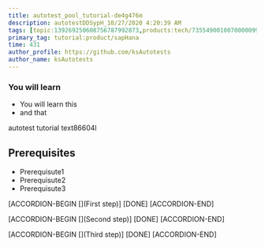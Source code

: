 ```yaml
---
title: autotest_pool_tutorial-de4g476m
description: autotestDDSypH_10/27/2020 4:20:39 AM
tags: [topic:139269250608756787992873,products:tech/73554900100700000996,tutorial:experience/advanced]
primary_tag: tutorial:product/sapHana
time: 431
author_profile: https://github.com/ksAutotests
author_name: ksAutotests
---
```

### You will learn
- You will learn this
- and that

autotest tutorial text86604l

## Prerequisites
- Prerequisute1
- Prerequisute2
- Prerequisute3

[ACCORDION-BEGIN [](First step)]
[DONE]
[ACCORDION-END]

[ACCORDION-BEGIN [](Second step)]
[DONE]
[ACCORDION-END]

[ACCORDION-BEGIN [](Third step)]
[DONE]
[ACCORDION-END]

